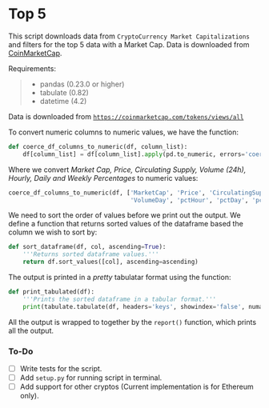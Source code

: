 # Top 5

This script downloads data from `CryptoCurrency Market Capitalizations` and filters for the top 5 data with a Market Cap. Data is downloaded from [CoinMarketCap](https://coinmarketcap.com/).

Requirements:
>- pandas (0.23.0 or higher)
>- tabulate (0.82)
>- datetime (4.2)

Data is downloaded from [`https://coinmarketcap.com/tokens/views/all`](https://coinmarketcap.com/tokens/views/all)

To convert numeric columns to numeric values, we have the function:
```python
def coerce_df_columns_to_numeric(df, column_list):
    df[column_list] = df[column_list].apply(pd.to_numeric, errors='coerce')
```

Where we convert _Market Cap, Price, Circulating Supply, Volume (24h), Hourly, Daily and Weekly Percentages_ to numeric values:
```python
coerce_df_columns_to_numeric(df, ['MarketCap', 'Price', 'CirculatingSupply',
                                  'VolumeDay', 'pctHour', 'pctDay', 'pctWeek'])
```

We need to sort the order of values before we print out the output. We define a function that returns sorted values of the dataframe based the column we wish to sort by:
```python
def sort_dataframe(df, col, ascending=True):
    '''Returns sorted dataframe values.'''
    return df.sort_values([col], ascending=ascending)
```

The output is printed in a _pretty_ tabulatar format using the function:
```python
def print_tabulated(df):
    '''Prints the sorted dataframe in a tabular format.'''
    print(tabulate.tabulate(df, headers='keys', showindex='false', numalign='right'))
```

All the output is wrapped to together by the `report()` function, which prints all the output.


### To-Do

- [ ] Write tests for the script.
- [ ] Add `setup.py` for running script in terminal.
- [ ] Add support for other cryptos (Current implementation is for Ethereum only).